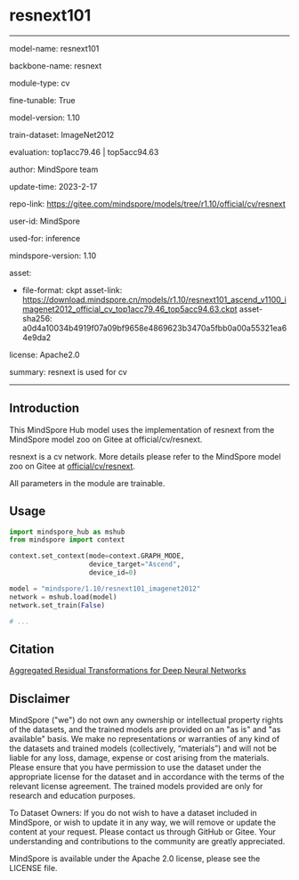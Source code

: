 # resnext101

---

model-name: resnext101

backbone-name: resnext

module-type: cv

fine-tunable: True

model-version: 1.10

train-dataset: ImageNet2012

evaluation: top1acc79.46 | top5acc94.63

author: MindSpore team

update-time: 2023-2-17

repo-link: <https://gitee.com/mindspore/models/tree/r1.10/official/cv/resnext>

user-id: MindSpore

used-for: inference

mindspore-version: 1.10

asset:

-
    file-format: ckpt
    asset-link: <https://download.mindspore.cn/models/r1.10/resnext101_ascend_v1100_imagenet2012_official_cv_top1acc79.46_top5acc94.63.ckpt>
    asset-sha256: a0d4a10034b4919f07a09bf9658e4869623b3470a5fbb0a00a55321ea64e9da2

license: Apache2.0

summary: resnext is used for cv

---

## Introduction

This MindSpore Hub model uses the implementation of resnext from the MindSpore model zoo on Gitee at official/cv/resnext.

resnext is a cv network. More details please refer to the MindSpore model zoo on Gitee at [official/cv/resnext](https://gitee.com/mindspore/models/blob/r1.10/official/cv/resnext/README.md).

All parameters in the module are trainable.

## Usage

```python
import mindspore_hub as mshub
from mindspore import context

context.set_context(mode=context.GRAPH_MODE,
                    device_target="Ascend",
                    device_id=0)

model = "mindspore/1.10/resnext101_imagenet2012"
network = mshub.load(model)
network.set_train(False)

# ...
```

## Citation

[Aggregated Residual Transformations for Deep Neural Networks](https://arxiv.org/pdf/1611.05431.pdf)

## Disclaimer

MindSpore ("we") do not own any ownership or intellectual property rights of the datasets, and the trained models are provided on an "as is" and "as available" basis. We make no representations or warranties of any kind of the datasets and trained models (collectively, “materials”) and will not be liable for any loss, damage, expense or cost arising from the materials. Please ensure that you have permission to use the dataset under the appropriate license for the dataset and in accordance with the terms of the relevant license agreement. The trained models provided are only for research and education purposes.

To Dataset Owners: If you do not wish to have a dataset included in MindSpore, or wish to update it in any way, we will remove or update the content at your request. Please contact us through GitHub or Gitee. Your understanding and contributions to the community are greatly appreciated.

MindSpore is available under the Apache 2.0 license, please see the LICENSE file.
